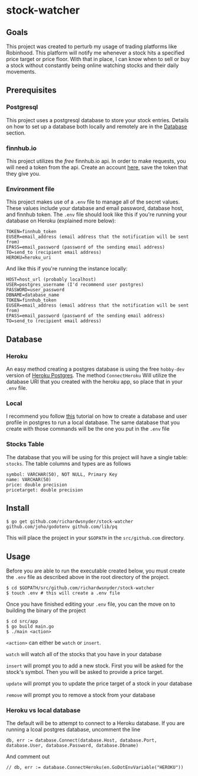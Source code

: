 # stock-watcher

## Goals
This project was created to perturb my usage of trading platforms like Robinhood. This platform will notify me whenever a stock hits a specified price target or price floor. With that in place, I can know when to sell or buy a stock without constantly being online watching stocks and their daily movements.

## Prerequisites

### Postgresql
This project uses a postgresql database to store your stock entries. Details on how to set up a database both locally and remotely are in the [Database](#db) section.

### finnhub.io

This project utilizes the _free_ finnhub.io api. In order to make requests, you will need a token from the api. Create an account [here](https://finnhub.io), save the token that they give you.

### Environment file
This project makes use of a `.env` file to manage all of the secret values. These values include your database and email password, database host, and finnhub token. The `.env` file should look like this if you're running your database on Heroku (explained more below):
```
TOKEN=finnhub_token
EUSER=email_address (email address that the notification will be sent from)
EPASS=email_password (password of the sending email address)
TO=send_to (recipient email address)
HEROKU=heroku_uri
```

And like this if you're running the instance locally:
```
HOST=host_url (probably localhost)
USER=postgres_username (I'd recommend user postgres)
PASSWORD=user_password
DBNAME=database_name
TOKEN=finnhub_token
EUSER=email_address (email address that the notification will be sent from)
EPASS=email_password (password of the sending email address)
TO=send_to (recipient email address)
```

## <a name="db"></a>Database

### Heroku
An easy method creating a postgres database is using the free `hobby-dev` version of [Heroku Postgres](https://devcenter.heroku.com/articles/heroku-postgresql#using-the-cli). The method `ConnectHeroku` Will utilize the database URI that you created with the heroku app, so place that in your `.env` file.

### Local
I recommend you follow [this](https://medium.com/coding-blocks/creating-user-database-and-adding-access-on-postgresql-8bfcd2f4a91e) tutorial on how to create a database and user profile in postgres to run a local database. The same database that you create with those commands will be the one you put in the `.env` file

### Stocks Table

The database that you will be using for this project will have a single table: `stocks`. The table columns and types are as follows
```
symbol: VARCHAR(50), NOT NULL, Primary Key
name: VARCHAR(50)
price: double precision
pricetarget: double precision
```

## Install
```
$ go get github.com/richardwsnyder/stock-watcher github.com/joho/godotenv github.com/lib/pq
```

This will place the project in your `$GOPATH` in the `src/github.com` directory. 

## Usage
Before you are able to run the executable created below, you must create the `.env` file as described above in the root directory of the project.
```
$ cd $GOPATH/src/github.com/richardwsnyder/stock-watcher
$ touch .env # this will create a .env file
```
Once you have finished editing your `.env` file, you can the move on to building the binary of the project
```
$ cd src/app
$ go build main.go
$ ./main <action>
```

`<action>` can either be `watch` or `insert`.

`watch` will watch all of the stocks that you have in your database

`insert` will prompt you to add a new stock. First you will be asked for the stock's symbol. Then you will be asked to provide a price target. 

`update` will prompt you to update the price target of a stock in your database

`remove` will prompt you to remove a stock from your database

### Heroku vs local database
The default will be to attempt to connect to a Heroku database. If you are running a lcoal postgres database, uncomment the line

`db, err := database.Connect(database.Host, database.Port, database.User, database.Password, database.Dbname)`

And comment out 

`// db, err := database.ConnectHeroku(en.GoDotEnvVariable("HEROKU"))`
